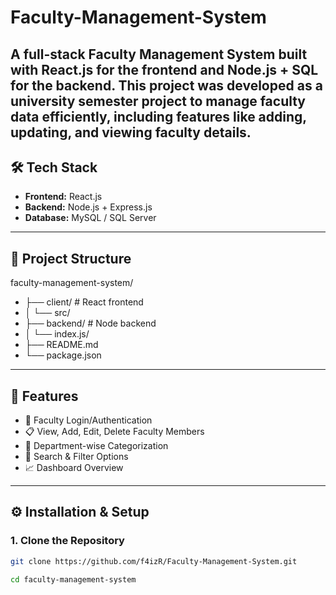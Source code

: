 # Faculty-Management-System
A full-stack Faculty Management System built with **React.js** for the frontend and **Node.js + SQL** for the backend. This project was developed as a university semester project to manage faculty data efficiently, including features like adding, updating, and viewing faculty details.
---

## 🛠️ Tech Stack

- **Frontend:** React.js
- **Backend:** Node.js + Express.js
- **Database:** MySQL / SQL Server 
---

## 📁 Project Structure
faculty-management-system/
- ├── client/ # React frontend
- │ └── src/
- ├── backend/ # Node backend
- │ └── index.js/
- ├── README.md
- └── package.json
---
## 🚀 Features

- 🔐 Faculty Login/Authentication
- 📋 View, Add, Edit, Delete Faculty Members
- 📁 Department-wise Categorization
- 🔎 Search & Filter Options
- 📈 Dashboard Overview

---

## ⚙️ Installation & Setup

### 1. Clone the Repository

```bash
git clone https://github.com/f4izR/Faculty-Management-System.git
```
```bash
cd faculty-management-system
```
